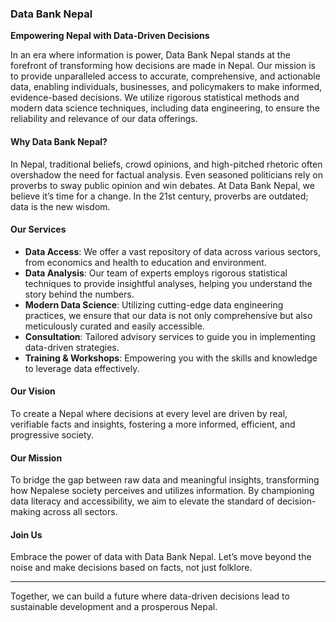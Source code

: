 ### Data Bank Nepal

**Empowering Nepal with Data-Driven Decisions**

In an era where information is power, Data Bank Nepal stands at the forefront of transforming how decisions are made in Nepal. Our mission is to provide unparalleled access to accurate, comprehensive, and actionable data, enabling individuals, businesses, and policymakers to make informed, evidence-based decisions. We utilize rigorous statistical methods and modern data science techniques, including data engineering, to ensure the reliability and relevance of our data offerings.

#### Why Data Bank Nepal?

In Nepal, traditional beliefs, crowd opinions, and high-pitched rhetoric often overshadow the need for factual analysis. Even seasoned politicians rely on proverbs to sway public opinion and win debates. At Data Bank Nepal, we believe it’s time for a change. In the 21st century, proverbs are outdated; data is the new wisdom.

#### Our Services

- **Data Access**: We offer a vast repository of data across various sectors, from economics and health to education and environment.
- **Data Analysis**: Our team of experts employs rigorous statistical techniques to provide insightful analyses, helping you understand the story behind the numbers.
- **Modern Data Science**: Utilizing cutting-edge data engineering practices, we ensure that our data is not only comprehensive but also meticulously curated and easily accessible.
- **Consultation**: Tailored advisory services to guide you in implementing data-driven strategies.
- **Training & Workshops**: Empowering you with the skills and knowledge to leverage data effectively.

#### Our Vision

To create a Nepal where decisions at every level are driven by real, verifiable facts and insights, fostering a more informed, efficient, and progressive society.

#### Our Mission

To bridge the gap between raw data and meaningful insights, transforming how Nepalese society perceives and utilizes information. By championing data literacy and accessibility, we aim to elevate the standard of decision-making across all sectors.

#### Join Us

Embrace the power of data with Data Bank Nepal. Let’s move beyond the noise and make decisions based on facts, not just folklore.

---

Together, we can build a future where data-driven decisions lead to sustainable development and a prosperous Nepal.
